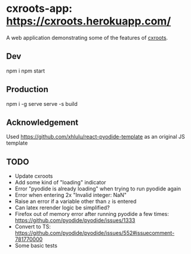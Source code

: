 # cxroots-app: https://cxroots.herokuapp.com/

A web application demonstrating some of the features of [cxroots](https://github.com/rparini/cxroots).

## Dev

npm i
npm start

## Production

npm i -g serve
serve -s build

## Acknowledgement

Used https://github.com/xhlulu/react-pyodide-template as an original JS template

## TODO

- Update cxroots
- Add some kind of "loading" indicator
- Error "pyodide is already loading" when trying to run pyodide again
- Error when entering 2x "Invalid integer: NaN"
- Raise an error if a variable other than `z` is entered
- Can latex rerender logic be simplified?
- Firefox out of memory error after running pyodide a few times: https://github.com/pyodide/pyodide/issues/1333
- Convert to TS: https://github.com/pyodide/pyodide/issues/552#issuecomment-781770000
- Some basic tests
